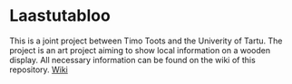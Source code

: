 # Laastutabloo
This is a joint project between Timo Toots and the Univerity of Tartu.
The project is an art project aiming to show local information on a wooden display.
All necessary information can be found on the wiki of this repository.
[Wiki](https://github.com/timotoots/laastutabloo/wiki)
